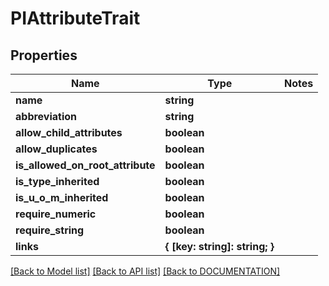 # PIAttributeTrait

## Properties
Name | Type | Notes
------------ | ------------- | -------------
**name** | **string**
**abbreviation** | **string**
**allow_child_attributes** | **boolean**
**allow_duplicates** | **boolean**
**is_allowed_on_root_attribute** | **boolean**
**is_type_inherited** | **boolean**
**is_u_o_m_inherited** | **boolean**
**require_numeric** | **boolean**
**require_string** | **boolean**
**links** | **{ [key: string]: string; }**

[[Back to Model list]](../../DOCUMENTATION.md#documentation-for-models) [[Back to API list]](../../DOCUMENTATION.md#documentation-for-api-endpoints) [[Back to DOCUMENTATION]](../../DOCUMENTATION.md)
